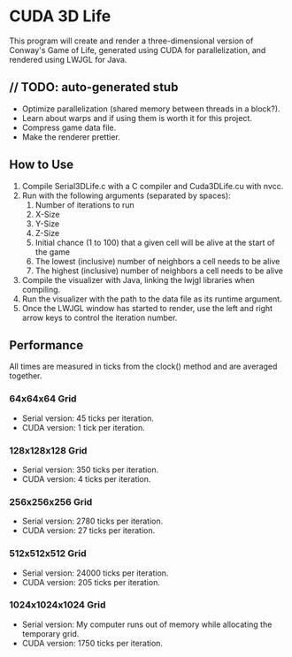 # CUDA 3D Life

This program will create and render a three-dimensional version of Conway's Game of Life, generated using CUDA for parallelization, and rendered using LWJGL for Java.

## // TODO: auto-generated stub

* Optimize parallelization (shared memory between threads in a block?).
* Learn about warps and if using them is worth it for this project.
* Compress game data file.
* Make the renderer prettier.

## How to Use

1. Compile Serial3DLife.c with a C compiler and Cuda3DLife.cu with nvcc.
2. Run with the following arguments (separated by spaces): 
    1. Number of iterations to run
    2. X-Size
    3. Y-Size
    4. Z-Size
    5. Initial chance (1 to 100) that a given cell will be alive at the start of the game
    6. The lowest (inclusive) number of neighbors a cell needs to be alive
    7. The highest (inclusive) number of neighbors a cell needs to be alive
3. Compile the visualizer with Java, linking the lwjgl libraries when compiling.
4. Run the visualizer with the path to the data file as its runtime argument.
5. Once the LWJGL window has started to render, use the left and right arrow keys to control the iteration number.

## Performance

All times are measured in ticks from the clock() method and are averaged together.

### 64x64x64 Grid

* Serial version: 45 ticks per iteration.
* CUDA version: 1 tick per iteration.

### 128x128x128 Grid

* Serial version: 350 ticks per iteration.
* CUDA version: 4 ticks per iteration.

### 256x256x256 Grid

* Serial version: 2780 ticks per iteration.
* CUDA version: 27 ticks per iteration.

### 512x512x512 Grid

* Serial version: 24000 ticks per iteration.
* CUDA version: 205 ticks per iteration.

### 1024x1024x1024 Grid

* Serial version: My computer runs out of memory while allocating the temporary grid.
* CUDA version: 1750 ticks per iteration.
